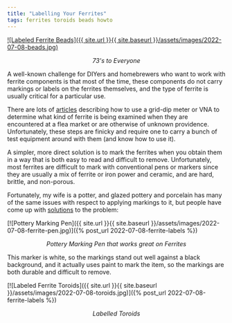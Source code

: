 ```yaml
---
title: "Labelling Your Ferrites"
tags: ferrites toroids beads howto
---
```


[![Labeled Ferrite Beads]({{ site.url }}{{ site.baseurl }}/assets/images/2022-07-08-beads.jpg)](/assets/img/2022-07-08-beads.jpg)

*<center>73's to Everyone</center>*

A well-known challenge for DIYers and homebrewers who want to work
with ferrite components is that most of the time, these components do
not carry markings or labels on the ferrites themselves, and the type
of ferrite is usually critical for a particular use.

There are lots of [articles](https://youtu.be/Q95Vwk3kZok) describing
how to use a grid-dip meter or VNA to determine what kind of ferrite
is being examined when they are encountered at a flea market or are
otherwise of unknown providence. Unfortunately, these steps are finicky
and require one to carry a bunch of test equipment around with them
(and know how to use it).

A simpler, more direct solution is to mark the ferrites when you
obtain them in a way that is both easy to read and difficult to
remove. Unfortunately, most ferrites are difficult to mark with
conventional pens or markers since they are usually a mix of ferrite
or iron power and ceramic, and are hard, brittle, and non-porous.

Fortunately, my wife is a potter, and glazed pottery and porcelain has
many of the same issues with respect to applying markings to it, but
people have come up with [solutions](https://artistro.com/products/white-paint-pens-for-rock-painting-stone-ceramic-glass-wood-set-of-5-acrylic-paint-markers-extra-fine-tip) to the problem:

[![Pottery Marking Pen]({{ site.url }}{{ site.baseurl }}/assets/images/2022-07-08-ferrite-pen.jpg)]({% post_url 2022-07-08-ferrite-labels %})

*<center>Pottery Marking Pen that works great on Ferrites</center>*

This marker is white, so the markings stand out well against a black
background, and it actually uses paint to mark the item, so the
markings are both durable and difficult to remove.

[![Labeled Ferrite Toroids]({{ site.url }}{{ site.baseurl }}/assets/images/2022-07-08-toroids.jpg)]({% post_url 2022-07-08-ferrite-labels %})

*<center>Labelled Toroids</center>*

